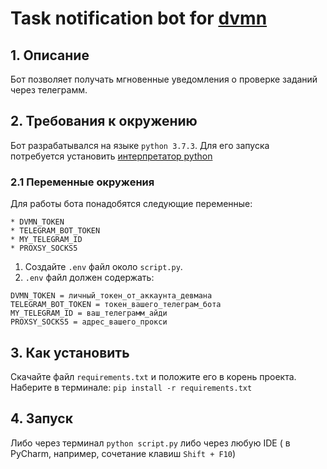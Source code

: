 # Task notification bot for [dvmn](https://dvmn.org/)
## 1. Описание
Бот позволяет получать мгновенные уведомления о проверке заданий через телеграмм. 

## 2. Требования к окружению
Бот разрабатывался на языке `python 3.7.3`. Для его запуска потребуется установить [интерпретатор python](https://www.python.org/downloads/) 

### 2.1 Переменные окружения
Для работы бота понадобятся следующие переменные:

    * DVMN_TOKEN
    * TELEGRAM_BOT_TOKEN
    * MY_TELEGRAM_ID
    * PROXSY_SOCKS5
    
1. Создайте `.env` файл около `script.py`.
2. `.env` файл должен содержать:

```
DVMN_TOKEN = личный_токен_от_аккаунта_девмана
TELEGRAM_BOT_TOKEN = токен_вашего_телеграм_бота
MY_TELEGRAM_ID = ваш_телеграмм_айди
PROXSY_SOCKS5 = адрес_вашего_прокси
```

## 3. Как установить
Скачайте файл `requirements.txt` и положите его в корень проекта. Наберите в терминале:
`pip install -r requirements.txt`

## 4. Запуск
Либо через терминал `python script.py` либо через любую IDE ( в PyCharm, например, сочетание клавиш `Shift + F10`)